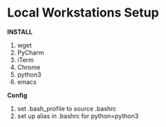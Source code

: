 Local Workstations Setup
=======================

__INSTALL__

1. wget
2. PyCharm
3. iTerm
4. Chrome
5. python3
6. emacs


__Config__
1. set .bash_profile to source .bashrc
2. set up alias in .bashrc for python=python3
